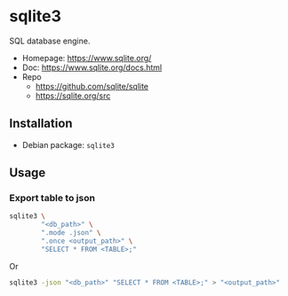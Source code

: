 # sqlite3

SQL database engine.

- Homepage: <https://www.sqlite.org/>
- Doc: <https://www.sqlite.org/docs.html>
- Repo
  - <https://github.com/sqlite/sqlite>
  - <https://sqlite.org/src>

## Installation

- Debian package: `sqlite3`

## Usage

### Export table to json

```sh
sqlite3 \
        "<db_path>" \
        ".mode .json" \
        ".once <output_path>" \
        "SELECT * FROM <TABLE>;"
```

Or

```sh
sqlite3 -json "<db_path>" "SELECT * FROM <TABLE>;" > "<output_path>"
```
